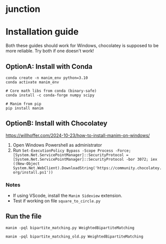 # junction


# Installation guide

Both these guides should work for Windows, chocolatey is supposed to be more reliable. Try both if one doesn't work!

## OptionA: Install with Conda
````
conda create -n manim_env python=3.10
conda activate manim_env

# Core math libs from conda (binary-safe)
conda install -c conda-forge numpy scipy

# Manim from pip
pip install manim
````

## OptionB: Install with Chocolatey
https://willhoffer.com/2024-10-23/how-to-install-manim-on-windows/

1. Open Windows Powershell as administrator
2. Run `Set-ExecutionPolicy Bypass -Scope Process -Force; [System.Net.ServicePointManager]::SecurityProtocol = [System.Net.ServicePointManager]::SecurityProtocol -bor 3072; iex ((New-Object System.Net.WebClient).DownloadString('https://community.chocolatey.org/install.ps1'))`

### Notes
- If using VScode, install the `Manim Sideview` extension.
- Test if working on file `square_to_circle.py`


## Run the file
`manim -pql bipartite_matching.py WeightedBipartiteMatching`

`manim -pql bipartite_matching_old.py WeightedBipartiteMatching`
